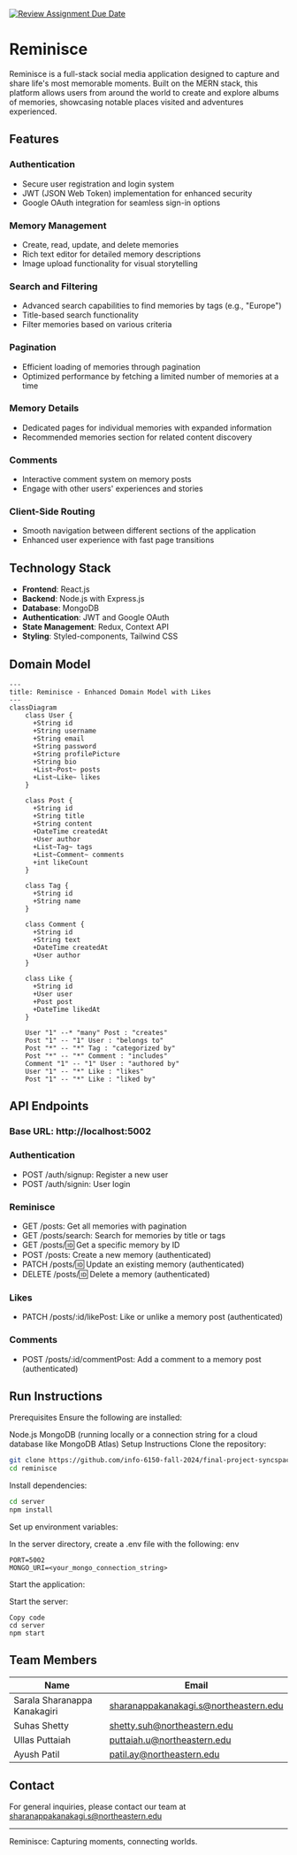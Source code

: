 [![Review Assignment Due Date](https://classroom.github.com/assets/deadline-readme-button-22041afd0340ce965d47ae6ef1cefeee28c7c493a6346c4f15d667ab976d596c.svg)](https://classroom.github.com/a/DIHvCS29)

# Reminisce

Reminisce is a full-stack social media application designed to capture and share life's most memorable moments. Built on the MERN stack, this platform allows users from around the world to create and explore albums of memories, showcasing notable places visited and adventures experienced.

## Features

### Authentication
- Secure user registration and login system
- JWT (JSON Web Token) implementation for enhanced security
- Google OAuth integration for seamless sign-in options

### Memory Management
- Create, read, update, and delete memories
- Rich text editor for detailed memory descriptions
- Image upload functionality for visual storytelling

### Search and Filtering
- Advanced search capabilities to find memories by tags (e.g., "Europe")
- Title-based search functionality
- Filter memories based on various criteria

### Pagination
- Efficient loading of memories through pagination
- Optimized performance by fetching a limited number of memories at a time

### Memory Details
- Dedicated pages for individual memories with expanded information
- Recommended memories section for related content discovery

### Comments
- Interactive comment system on memory posts
- Engage with other users' experiences and stories

### Client-Side Routing
- Smooth navigation between different sections of the application
- Enhanced user experience with fast page transitions

## Technology Stack

- **Frontend**: React.js
- **Backend**: Node.js with Express.js
- **Database**: MongoDB
- **Authentication**: JWT and Google OAuth
- **State Management**: Redux, Context API
- **Styling**: Styled-components, Tailwind CSS

## Domain Model

```mermaid
---
title: Reminisce - Enhanced Domain Model with Likes
---
classDiagram
    class User {
      +String id
      +String username
      +String email
      +String password
      +String profilePicture
      +String bio
      +List~Post~ posts
      +List~Like~ likes
    }

    class Post {
      +String id
      +String title
      +String content
      +DateTime createdAt
      +User author
      +List~Tag~ tags
      +List~Comment~ comments
      +int likeCount
    }

    class Tag {
      +String id
      +String name
    }

    class Comment {
      +String id
      +String text
      +DateTime createdAt
      +User author
    }

    class Like {
      +String id
      +User user
      +Post post
      +DateTime likedAt
    }

    User "1" --* "many" Post : "creates"
    Post "1" -- "1" User : "belongs to"
    Post "*" -- "*" Tag : "categorized by"
    Post "*" -- "*" Comment : "includes"
    Comment "1" -- "1" User : "authored by"
    User "1" -- "*" Like : "likes"
    Post "1" -- "*" Like : "liked by"
``` 


## API Endpoints
### Base URL: http://localhost:5002
### Authentication
- POST /auth/signup: Register a new user
- POST /auth/signin: User login
### Reminisce
- GET /posts: Get all memories with pagination
- GET /posts/search: Search for memories by title or tags
- GET /posts/:id: Get a specific memory by ID
- POST /posts: Create a new memory (authenticated)
- PATCH /posts/:id: Update an existing memory (authenticated)
- DELETE /posts/:id: Delete a memory (authenticated)
### Likes
- PATCH /posts/:id/likePost: Like or unlike a memory post (authenticated)
### Comments
- POST /posts/:id/commentPost: Add a comment to a memory post (authenticated)


## Run Instructions
Prerequisites
Ensure the following are installed:

Node.js
MongoDB (running locally or a connection string for a cloud database like MongoDB Atlas)
Setup Instructions
Clone the repository:


```bash
git clone https://github.com/info-6150-fall-2024/final-project-syncspace/reminisce.git
cd reminisce
```
Install dependencies:


```bash
cd server
npm install
```
Set up environment variables:

In the server directory, create a .env file with the following:
env
```
PORT=5002
MONGO_URI=<your_mongo_connection_string>
```

Start the application:

Start the server:
```
Copy code
cd server
npm start
```


## Team Members

| Name | Email |
|------|-------|
| Sarala Sharanappa Kanakagiri | sharanappakanakagi.s@northeastern.edu |
| Suhas Shetty | shetty.suh@northeastern.edu |
| Ullas Puttaiah | puttaiah.u@northeastern.edu |
| Ayush Patil | patil.ay@northeastern.edu |



## Contact

For general inquiries, please contact our team at sharanappakanakagi.s@northeastern.edu

---

Reminisce: Capturing moments, connecting worlds.
